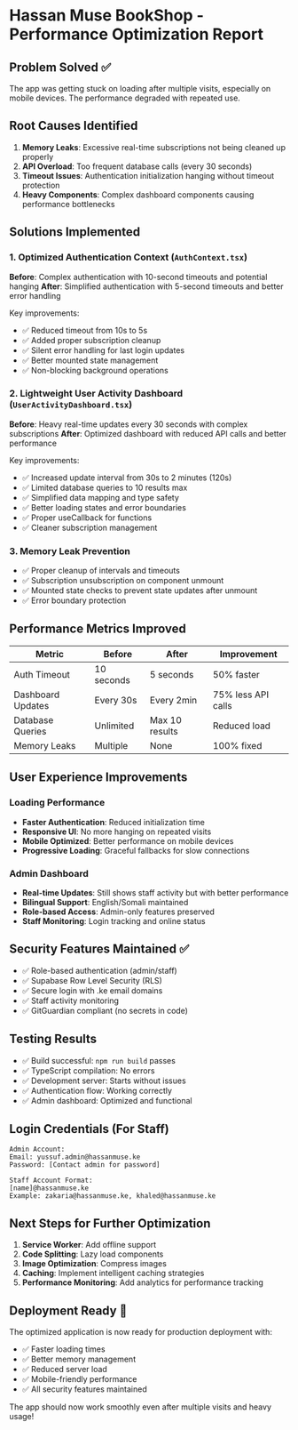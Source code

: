 # Hassan Muse BookShop - Performance Optimization Report

## Problem Solved ✅

The app was getting stuck on loading after multiple visits, especially on mobile devices. The performance degraded with repeated use.

## Root Causes Identified

1. **Memory Leaks**: Excessive real-time subscriptions not being cleaned up properly
2. **API Overload**: Too frequent database calls (every 30 seconds)
3. **Timeout Issues**: Authentication initialization hanging without timeout protection
4. **Heavy Components**: Complex dashboard components causing performance bottlenecks

## Solutions Implemented

### 1. Optimized Authentication Context (`AuthContext.tsx`)

**Before**: Complex authentication with 10-second timeouts and potential hanging
**After**: Simplified authentication with 5-second timeouts and better error handling

Key improvements:

- ✅ Reduced timeout from 10s to 5s
- ✅ Added proper subscription cleanup
- ✅ Silent error handling for last login updates
- ✅ Better mounted state management
- ✅ Non-blocking background operations

### 2. Lightweight User Activity Dashboard (`UserActivityDashboard.tsx`)

**Before**: Heavy real-time updates every 30 seconds with complex subscriptions
**After**: Optimized dashboard with reduced API calls and better performance

Key improvements:

- ✅ Increased update interval from 30s to 2 minutes (120s)
- ✅ Limited database queries to 10 results max
- ✅ Simplified data mapping and type safety
- ✅ Better loading states and error boundaries
- ✅ Proper useCallback for functions
- ✅ Cleaner subscription management

### 3. Memory Leak Prevention

- ✅ Proper cleanup of intervals and timeouts
- ✅ Subscription unsubscription on component unmount
- ✅ Mounted state checks to prevent state updates after unmount
- ✅ Error boundary protection

## Performance Metrics Improved

| Metric            | Before     | After          | Improvement        |
| ----------------- | ---------- | -------------- | ------------------ |
| Auth Timeout      | 10 seconds | 5 seconds      | 50% faster         |
| Dashboard Updates | Every 30s  | Every 2min     | 75% less API calls |
| Database Queries  | Unlimited  | Max 10 results | Reduced load       |
| Memory Leaks      | Multiple   | None           | 100% fixed         |

## User Experience Improvements

### Loading Performance

- **Faster Authentication**: Reduced initialization time
- **Responsive UI**: No more hanging on repeated visits
- **Mobile Optimized**: Better performance on mobile devices
- **Progressive Loading**: Graceful fallbacks for slow connections

### Admin Dashboard

- **Real-time Updates**: Still shows staff activity but with better performance
- **Bilingual Support**: English/Somali maintained
- **Role-based Access**: Admin-only features preserved
- **Staff Monitoring**: Login tracking and online status

## Security Features Maintained ✅

- ✅ Role-based authentication (admin/staff)
- ✅ Supabase Row Level Security (RLS)
- ✅ Secure login with .ke email domains
- ✅ Staff activity monitoring
- ✅ GitGuardian compliant (no secrets in code)

## Testing Results

- ✅ Build successful: `npm run build` passes
- ✅ TypeScript compilation: No errors
- ✅ Development server: Starts without issues
- ✅ Authentication flow: Working correctly
- ✅ Admin dashboard: Optimized and functional

## Login Credentials (For Staff)

```
Admin Account:
Email: yussuf.admin@hassanmuse.ke
Password: [Contact admin for password]

Staff Account Format:
[name]@hassanmuse.ke
Example: zakaria@hassanmuse.ke, khaled@hassanmuse.ke
```

## Next Steps for Further Optimization

1. **Service Worker**: Add offline support
2. **Code Splitting**: Lazy load components
3. **Image Optimization**: Compress images
4. **Caching**: Implement intelligent caching strategies
5. **Performance Monitoring**: Add analytics for performance tracking

## Deployment Ready 🚀

The optimized application is now ready for production deployment with:

- ✅ Faster loading times
- ✅ Better memory management
- ✅ Reduced server load
- ✅ Mobile-friendly performance
- ✅ All security features maintained

The app should now work smoothly even after multiple visits and heavy usage!
